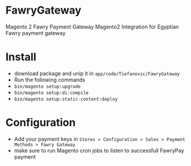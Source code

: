 # FawryGateway
Magento 2 Fawry Payment Gateway
Magento2 Integration for Egyptian Fawry payment gateway

# Install
- download package and unip it in ```` app/code/Tiefanovic/FawryGateway ````
- Run the following commands
- ```` bin/magento setup:upgrade ````
- ```` bin/magento setup:di:compile ````
- ```` bin/magento setup:static-content:deploy ````

# Configuration
- Add your payment keys in ```` Stores > Configuration > Sales > Payment Methods > Fawry Gateway ````
- make sure to run Magento cron jobs to listen to successfull FawryPay payment
